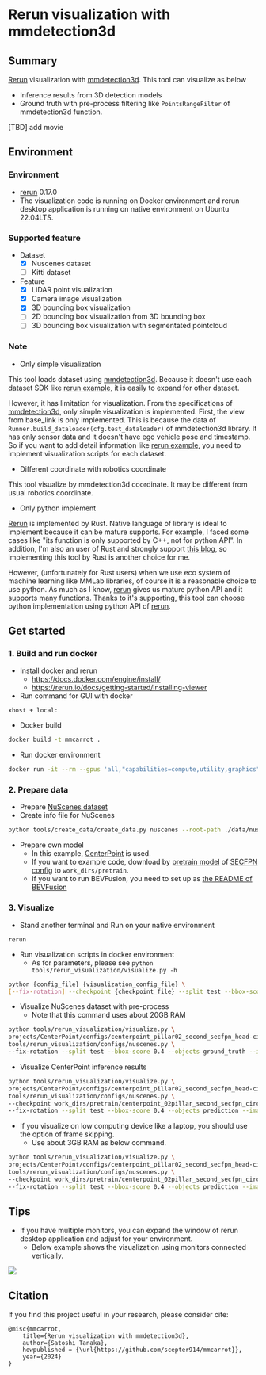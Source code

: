 # Rerun visualization with mmdetection3d

## Summary

[Rerun](https://github.com/rerun-io/rerun) visualization with [mmdetection3d](https://github.com/open-mmlab/mmdetection3d).
This tool can visualize as below

- Inference results from 3D detection models
- Ground truth with pre-process filtering like `PointsRangeFilter` of mmdetection3d function.

[TBD] add movie

## Environment
### Environment

- [rerun](https://github.com/rerun-io/rerun) 0.17.0
- The visualization code is running on Docker environment and rerun desktop application is running on native environment on Ubuntu 22.04LTS.

### Supported feature

- Dataset
  - [x] Nuscenes dataset
  - [ ] Kitti dataset
- Feature
  - [x] LiDAR point visualization
  - [x] Camera image visualization
  - [x] 3D bounding box visualization
  - [ ] 2D bounding box visualization from 3D bounding box
  - [ ] 3D bounding box visualization with segmentated pointcloud

### Note

- Only simple visualization

This tool loads dataset using [mmdetection3d](https://github.com/open-mmlab/mmdetection3d).
Because it doesn't use each dataset SDK like [rerun example](https://github.com/rerun-io/rerun/tree/main/examples/python/nuscenes_dataset), it is easily to expand for other dataset.

However, it has limitation for visualization.
From the specifications of [mmdetection3d](https://github.com/open-mmlab/mmdetection3d), only simple visualization is implemented.
First, the view from base_link is only implemented.
This is because the data of `Runner.build_dataloader(cfg.test_dataloader)` of mmdetection3d library.
It has only sensor data and it doesn't have ego vehicle pose and timestamp.
So if you want to add detail information like [rerun example](https://github.com/rerun-io/rerun/tree/2acbb15ec8bf661db94139d5e3bc006f43ba1a57/examples/python/nuscenes_dataset), you need to implement visualization scripts for each dataset.

- Different coordinate with robotics coordinate

This tool visualize by mmdetection3d coordinate. It may be different from usual robotics coordinate.

- Only python implement

[Rerun](https://github.com/rerun-io/rerun) is implemented by Rust.
Native language of library is ideal to implement because it can be mature supports.
For example, I faced some cases like "its function is only supported by C++, not for python API".
In addition, I'm also an user of Rust and strongly support [this blog](https://rerun.io/blog/why-rust), so implementing this tool by Rust is another choice for me.

However, (unfortunately for Rust users) when we use eco system of machine learning like MMLab libraries, of course it is a reasonable choice to use python.
As much as I know, [rerun](https://github.com/rerun-io/rerun) gives us mature python API and it supports many functions.
Thanks to it's supporting, this tool can choose python implementation using python API of [rerun](https://github.com/rerun-io/rerun).

## Get started
### 1. Build and run docker

- Install docker and rerun
  - https://docs.docker.com/engine/install/
  - https://rerun.io/docs/getting-started/installing-viewer
- Run command for GUI with docker

```
xhost + local:
```

- Docker build

```sh
docker build -t mmcarrot .
```

- Run docker environment

```sh
docker run -it --rm --gpus 'all,"capabilities=compute,utility,graphics"' --shm-size=64g --name mmcarrot --net host -v $PWD/:/workspace -v {path_to_dataset}:/workspace/data -v /tmp/.X11-unix:/tmp/.X11-unix -e DISPLAY mmcarrot
```

### 2. Prepare data

- Prepare [NuScenes dataset](https://www.nuscenes.org/)
- Create info file for NuScenes

```sh
python tools/create_data/create_data.py nuscenes --root-path ./data/nuscenes --out-dir ./data/nuscenes --extra-tag nuscenes
```

- Prepare own model
  - In this example, [CenterPoint](https://github.com/open-mmlab/mmdetection3d/tree/main/configs/centerpoint) is used.
  - If you want to example code, download by [pretrain model](https://download.openmmlab.com/mmdetection3d/v1.0.0_models/centerpoint/centerpoint_02pillar_second_secfpn_circlenms_4x8_cyclic_20e_nus/centerpoint_02pillar_second_secfpn_circlenms_4x8_cyclic_20e_nus_20220811_031844-191a3822.pth) of [SECFPN config](https://github.com/open-mmlab/mmdetection3d/blob/main/configs/centerpoint/centerpoint_pillar02_second_secfpn_head-circlenms_8xb4-cyclic-20e_nus-3d.py) to `work_dirs/pretrain`.
  - If you want to run BEVFusion, you need to set up as [the README of BEVFusion](https://github.com/open-mmlab/mmdetection3d/tree/main/projects/BEVFusion)

### 3. Visualize

- Stand another terminal and Run on your native environment

```
rerun
```

- Run visualization scripts in docker environment
  - As for parameters, please see `python tools/rerun_visualization/visualize.py -h`

```sh
python {config_file} {visualization_config_file} \
[--fix-rotation] --checkpoint {checkpoint_file} --split test --bbox-score 0.1 --out-dir work_dirs/visualization
```

- Visualize NuScenes dataset with pre-process
  - Note that this command uses about 20GB RAM

```sh
python tools/rerun_visualization/visualize.py \
projects/CenterPoint/configs/centerpoint_pillar02_second_secfpn_head-circlenms_8xb4-cyclic-20e_nus-3d.py \
tools/rerun_visualization/configs/nuscenes.py \
--fix-rotation --split test --bbox-score 0.4 --objects ground_truth --image-num 6
```

- Visualize CenterPoint inference results

```sh
python tools/rerun_visualization/visualize.py \
projects/CenterPoint/configs/centerpoint_pillar02_second_secfpn_head-circlenms_8xb4-cyclic-20e_nus-3d.py \
tools/rerun_visualization/configs/nuscenes.py \
--checkpoint work_dirs/pretrain/centerpoint_02pillar_second_secfpn_circlenms_4x8_cyclic_20e_nus_20220811_031844-191a3822.pth \
--fix-rotation --split test --bbox-score 0.4 --objects prediction --image-num 6
```

- If you visualize on low computing device like a laptop, you should use the option of frame skipping.
  - Use about 3GB RAM as below command.

```sh
python tools/rerun_visualization/visualize.py \
projects/CenterPoint/configs/centerpoint_pillar02_second_secfpn_head-circlenms_8xb4-cyclic-20e_nus-3d.py \
tools/rerun_visualization/configs/nuscenes.py \
--checkpoint work_dirs/pretrain/centerpoint_02pillar_second_secfpn_circlenms_4x8_cyclic_20e_nus_20220811_031844-191a3822.pth \
--fix-rotation --split test --bbox-score 0.4 --objects prediction --image-num 6 --skip-frames 10
```

## Tips

- If you have multiple monitors, you can expand the window of rerun desktop application and adjust for your environment.
  - Below example shows the visualization using monitors connected vertically.

![](docs/example.png)

## Citation

If you find this project useful in your research, please consider cite:

```
@misc{mmcarrot,
    title={Rerun visualization with mmdetection3d},
    author={Satoshi Tanaka},
    howpublished = {\url{https://github.com/scepter914/mmcarrot}},
    year={2024}
}
```
